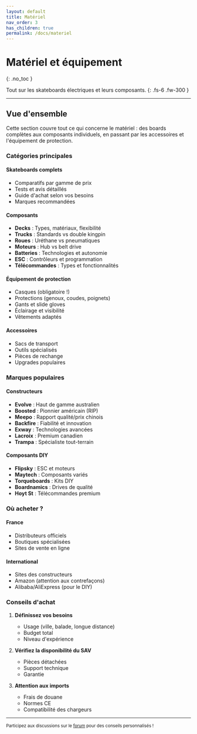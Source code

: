 ```yaml
---
layout: default
title: Matériel
nav_order: 3
has_children: true
permalink: /docs/materiel
---
```


# Matériel et équipement
{: .no_toc }

Tout sur les skateboards électriques et leurs composants.
{: .fs-6 .fw-300 }

---

## Vue d'ensemble

Cette section couvre tout ce qui concerne le matériel : des boards complètes aux composants individuels, en passant par les accessoires et l'équipement de protection.

### Catégories principales

#### Skateboards complets
- Comparatifs par gamme de prix
- Tests et avis détaillés
- Guide d'achat selon vos besoins
- Marques recommandées

#### Composants
- **Decks** : Types, matériaux, flexibilité
- **Trucks** : Standards vs double kingpin
- **Roues** : Uréthane vs pneumatiques
- **Moteurs** : Hub vs belt drive
- **Batteries** : Technologies et autonomie
- **ESC** : Contrôleurs et programmation
- **Télécommandes** : Types et fonctionnalités

#### Équipement de protection
- Casques (obligatoire !)
- Protections (genoux, coudes, poignets)
- Gants et slide gloves
- Éclairage et visibilité
- Vêtements adaptés

#### Accessoires
- Sacs de transport
- Outils spécialisés
- Pièces de rechange
- Upgrades populaires

### Marques populaires

#### Constructeurs
- **Evolve** : Haut de gamme australien
- **Boosted** : Pionnier américain (RIP)
- **Meepo** : Rapport qualité/prix chinois
- **Backfire** : Fiabilité et innovation
- **Exway** : Technologies avancées
- **Lacroix** : Premium canadien
- **Trampa** : Spécialiste tout-terrain

#### Composants DIY
- **Flipsky** : ESC et moteurs
- **Maytech** : Composants variés
- **Torqueboards** : Kits DIY
- **Boardnamics** : Drives de qualité
- **Hoyt St** : Télécommandes premium

### Où acheter ?

#### France
- Distributeurs officiels
- Boutiques spécialisées
- Sites de vente en ligne

#### International
- Sites des constructeurs
- Amazon (attention aux contrefaçons)
- Alibaba/AliExpress (pour le DIY)

### Conseils d'achat

1. **Définissez vos besoins**
   - Usage (ville, balade, longue distance)
   - Budget total
   - Niveau d'expérience

2. **Vérifiez la disponibilité du SAV**
   - Pièces détachées
   - Support technique
   - Garantie

3. **Attention aux imports**
   - Frais de douane
   - Normes CE
   - Compatibilité des chargeurs

---

<small>Participez aux discussions sur le [forum](https://www.e-sk8.fr) pour des conseils personnalisés !</small>